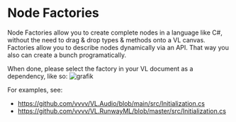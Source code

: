 # Node Factories

Node Factories allow you to create complete nodes in a language like C#, without the need to drag & drop types & methods onto a VL canvas.
Factories allow you to describe nodes dynamically via an API. That way you also can create a bunch programatically.  

When done, please select the factory in your VL document as a dependency, like so:
![grafik](https://user-images.githubusercontent.com/575557/179545040-f7dcc439-8edf-4b6e-ac1c-21dfe42a4c17.png)


For examples, see: 
* https://github.com/vvvv/VL.Audio/blob/main/src/Initialization.cs
* https://github.com/vvvv/VL.RunwayML/blob/master/src/Initialization.cs

